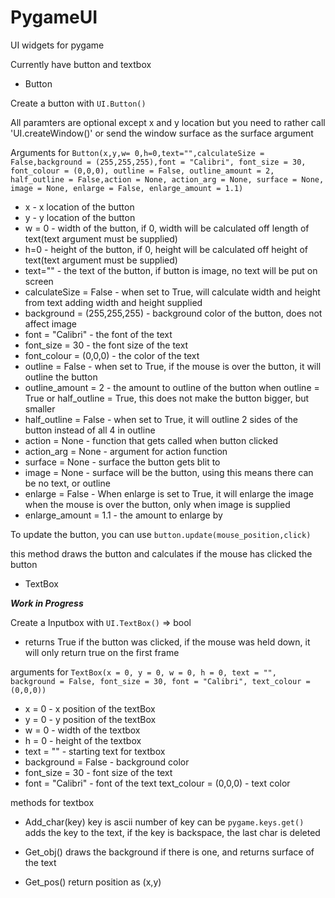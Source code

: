 # PygameUI
UI widgets for pygame

Currently have button and textbox

- Button

Create a button with `UI.Button()`

All paramters are optional except x and y location but you need to rather call 'UI.createWindow()' or send the window surface as the surface argument

Arguments for `Button(x,y,w= 0,h=0,text="",calculateSize = False,background = (255,255,255),font = "Calibri", font_size = 30, font_colour = (0,0,0), outline = False, outline_amount = 2, half_outline = False,action = None, action_arg = None, surface = None, image = None, enlarge = False, enlarge_amount = 1.1)`

- x - x location of the button
- y - y location of the button
- w = 0 - width of the button, if 0, width will be calculated off length of text(text argument must be supplied)
- h=0 - height of the button, if 0, height will be calculated off height of text(text argument must be supplied)
- text="" - the text of the button, if button is image, no text will be put on screen
- calculateSize = False - when set to True, will calculate width and height from text adding width and height supplied
- background = (255,255,255) - background color of the button, does not affect image
- font = "Calibri" - the font of the text
- font_size = 30  - the font size of the text
- font_colour = (0,0,0) - the color of the text
- outline = False - when set to True, if the mouse is over the button, it will outline the button
- outline_amount = 2 - the amount to outline of the button when outline = True or half_outline = True, this does not make the button bigger, but smaller
- half_outline = False - when set to True, it will outline 2 sides of the button instead of all 4 in outline
- action = None - function that gets called when button clicked
- action_arg = None - argument for action function
- surface = None - surface the button gets blit to
- image = None - surface will be the button, using this means there can be no text, or outline
- enlarge = False - When enlarge is set to True, it will enlarge the image when the mouse is over the button, only when image is supplied
- enlarge_amount = 1.1 - the amount to enlarge by 

To update the button, you can use `button.update(mouse_position,click)`

this method draws the button and calculates if the mouse has clicked the button

- TextBox

***Work in Progress***
  
Create a Inputbox with `UI.TextBox()` => bool
- returns True if the button was clicked, if the mouse was held down, it will only return true on the first frame

arguments for `TextBox(x = 0, y = 0, w = 0, h = 0, text = "", background = False, font_size = 30, font = "Calibri", text_colour = (0,0,0))`

- x = 0 - x position of the textBox
- y = 0 - y position of the textBox
- w = 0 - width of the textbox
- h = 0 - height of the textbox
- text = "" - starting text for textbox
- background = False - background color
- font_size = 30 - font size of the text
- font = "Calibri" - font of the text
text_colour = (0,0,0) - text color

methods for textbox

- Add_char(key)
key is ascii number of key
can be `pygame.keys.get()`
adds the key to the text, if the key is backspace, the last char is deleted

- Get_obj()
draws the background if there is one, and returns surface of the text

- Get_pos()
return position as (x,y)
